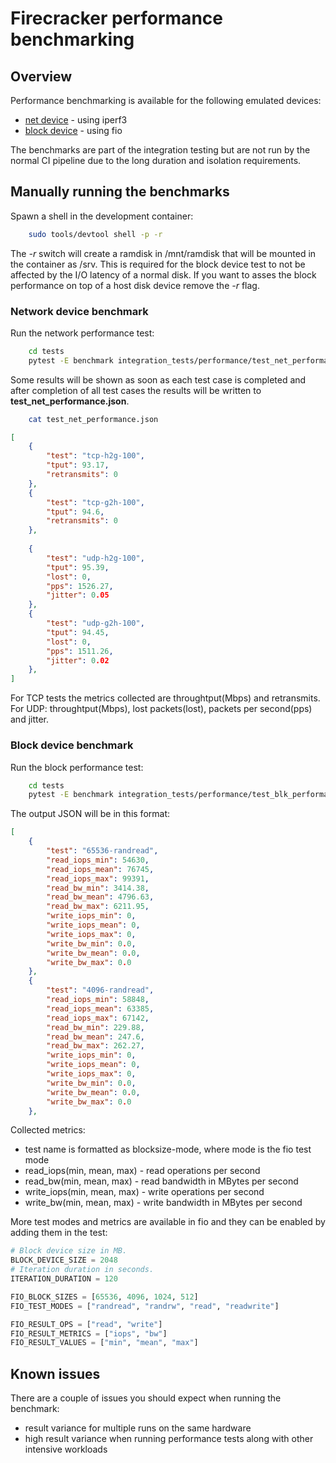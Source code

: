 # Firecracker performance benchmarking

## Overview

Performance benchmarking is available for the following emulated devices:
- [net device](../tests/integration_tests/performance/test_net_performance.py) - using iperf3
- [block device](../tests/integration_tests/performance/test_blk_performance.py) - using fio
  
The benchmarks are part of the integration testing but are not run by the normal
CI pipeline due to the long duration and isolation requirements.

## Manually running the benchmarks

Spawn a shell in the development container:
```bash
    sudo tools/devtool shell -p -r
```
The *-r* switch will create a ramdisk in /mnt/ramdisk that will be mounted
in the container as /srv. This is required for the block device test to not be
affected by the I/O latency of a normal disk. 
If you want to asses the block performance on top of a host disk device remove
the *-r* flag.

### Network device benchmark
Run the network performance test:
```bash
    cd tests
    pytest -E benchmark integration_tests/performance/test_net_performance.py
```

Some results will be shown as soon as each test case is completed and after
completion of all test cases the results will be written to **test_net_performance.json**.

```bash
    cat test_net_performance.json
```

```json
[
    {
        "test": "tcp-h2g-100",
        "tput": 93.17,
        "retransmits": 0
    },
    {
        "test": "tcp-g2h-100",
        "tput": 94.6,
        "retransmits": 0
    },
  
    {
        "test": "udp-h2g-100",
        "tput": 95.39,
        "lost": 0,
        "pps": 1526.27,
        "jitter": 0.05
    },
    {
        "test": "udp-g2h-100",
        "tput": 94.45,
        "lost": 0,
        "pps": 1511.26,
        "jitter": 0.02
    },
]
```

For TCP tests the metrics collected are throughtput(Mbps) and retransmits. For UDP: throughtput(Mbps),
lost packets(lost), packets per second(pps) and jitter.

### Block device benchmark
Run the block performance test:
```bash
    cd tests
    pytest -E benchmark integration_tests/performance/test_blk_performance.py
```

The output JSON will be in this format:

```json
[
    {
        "test": "65536-randread",
        "read_iops_min": 54630,
        "read_iops_mean": 76745,
        "read_iops_max": 99391,
        "read_bw_min": 3414.38,
        "read_bw_mean": 4796.63,
        "read_bw_max": 6211.95,
        "write_iops_min": 0,
        "write_iops_mean": 0,
        "write_iops_max": 0,
        "write_bw_min": 0.0,
        "write_bw_mean": 0.0,
        "write_bw_max": 0.0
    },
    {
        "test": "4096-randread",
        "read_iops_min": 58848,
        "read_iops_mean": 63385,
        "read_iops_max": 67142,
        "read_bw_min": 229.88,
        "read_bw_mean": 247.6,
        "read_bw_max": 262.27,
        "write_iops_min": 0,
        "write_iops_mean": 0,
        "write_iops_max": 0,
        "write_bw_min": 0.0,
        "write_bw_mean": 0.0,
        "write_bw_max": 0.0
    },
```

Collected metrics:
- test name is formatted as blocksize-mode, where mode is the fio test mode
- read_iops(min, mean, max) - read operations per second
- read_bw(min, mean, max) - read bandwidth in MBytes per second
- write_iops(min, mean, max) - write operations per second
- write_bw(min, mean, max) - write bandwidth in MBytes per second

More test modes and metrics are available in fio and they can be enabled by adding
them in the test:

```python
# Block device size in MB.
BLOCK_DEVICE_SIZE = 2048
# Iteration duration in seconds.
ITERATION_DURATION = 120

FIO_BLOCK_SIZES = [65536, 4096, 1024, 512]
FIO_TEST_MODES = ["randread", "randrw", "read", "readwrite"]

FIO_RESULT_OPS = ["read", "write"]
FIO_RESULT_METRICS = ["iops", "bw"]
FIO_RESULT_VALUES = ["min", "mean", "max"]
```


## Known issues

There are a couple of issues you should expect when running the benchmark:
- result variance for multiple runs on the same hardware
- high result variance when running performance tests along with 
other intensive workloads
  
